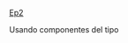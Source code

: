 [Ep2](https://youtu.be/--sKDxpKbxM?si=-Lp5IVLc394eE_sE&t=3076)


Usando componentes del tipo <x-ep2 />

